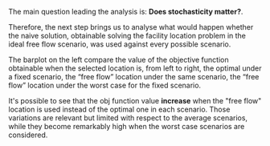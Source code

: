 The main question leading the analysis is: **Does stochasticity matter?**. 

Therefore, the next step brings us to analyse what would happen whether the naive solution, obtainable solving the facility location problem in the ideal free flow scenario, was used against every possible scenario.

The barplot on the left compare the value of the objective function obtainable when the selected location is, from left to right, the optimal under a fixed scenario, the “free flow” location under the same scenario, the “free flow” location under the worst case for the fixed scenario.

It's possible to see that the obj function value **increase** when the "free flow" location is used instead of the optimal one in each scenario. Those variations are relevant but limited with respect to the average scenarios, while they become remarkably high when the worst case scenarios are considered.


